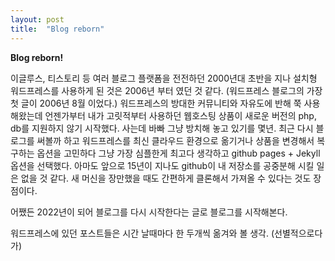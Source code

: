 ```yaml
---
layout: post
title:  "Blog reborn"
---
```

**Blog reborn!**

이글루스, 티스토리 등 여러 블로그 플랫폼을 전전하던 2000년대 초반을 지나 설치형 워드프레스를 사용하게 된 것은 2006년 부터 였던 것 같다. (워드프레스 블로그의 가장 첫 글이 2006년 8월 이었다.) 워드프레스의 방대한 커뮤니티와 자유도에 반해 쭉 사용해왔는데 언젠가부터 내가 고릿적부터 사용하던 웹호스팅 상품이 새로운 버전의 php, db를 지원하지 않기 시작했다. 사는데 바빠 그냥 방치해 놓고 있기를 몇년. 최근 다시 블로그를 써볼까 하고 워드프레스를 최신 클라우드 환경으로 옮기거나 상품을 변경해서 복구하는 옵션을 고민하다 그냥 가장 심플한게 최고다 생각하고 github pages + Jekyll 옵션을 선택했다. 아마도 앞으로 15년이 지나도 github이 내 저장소를 공중분해 시킬 일은 없을 것 같다. 새 머신을 장만했을 때도 간편하게 클론해서 가져올 수 있다는 것도 장점이다. 

어쨌든 2022년이 되어 블로그를 다시 시작한다는 글로 블로그를 시작해본다.

워드프레스에 있던 포스트들은 시간 날때마다 한 두개씩 옮겨와 볼 생각. (선별적으로다가)
